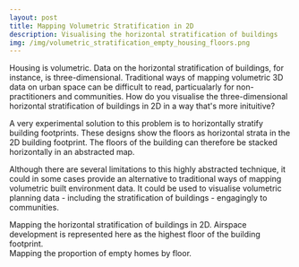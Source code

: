 ```yaml
---
layout: post
title: Mapping Volumetric Stratification in 2D
description: Visualising the horizontal stratification of buildings
img: /img/volumetric_stratification_empty_housing_floors.png
---
```

  
Housing is volumetric. Data on the horizontal stratification of buildings, for instance, is three-dimensional. Traditional ways of mapping volumetric 3D data on urban space can be difficult to read, particualarly for non-practitioners and communities. How do you visualise the three-dimensional horizontal stratification of buildings in 2D in a way that's more inituitive?

A very experimental solution to this problem is to horizontally stratify building footprints. These designs show the floors as horizontal strata in the 2D building footprint. The floors of the building can therefore be stacked horizontally in an abstracted map.

Although there are several limitations to this highly abstracted technique, it could in some cases provide an alternative to traditional ways of mapping volumetric built environment data. It could be used to visualise volumetric planning data - including the stratification of buildings - engagingly to communities.

<div class="col">
	<img class="col" src="{{ site.baseurl }}/img/volumetric_stratification_building_floors.png" alt="" title=""/>
</div>

<div class="col three caption">
	Mapping the horizontal stratification of buildings in 2D. Airspace development is represented here as the highest floor of the building footprint.
</div>

<div class="col">
	<img class="col" src="{{ site.baseurl }}/img/volumetric_stratification_empty_housing_floors.png" alt="" title=""/>
</div>

<div class="col three caption">
	Mapping the proportion of empty homes by floor.
</div>
